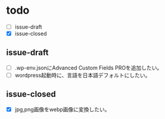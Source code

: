# todo
- [ ] issue-draft
- [x] issue-closed

## issue-draft
- [ ] .wp-env.jsonにAdvanced Custom Fields PROを追加したい。
- [ ] wordpress起動時に、言語を日本語デフォルトにしたい。

## issue-closed
- [x] jpg,png画像をwebp画像に変換したい。
